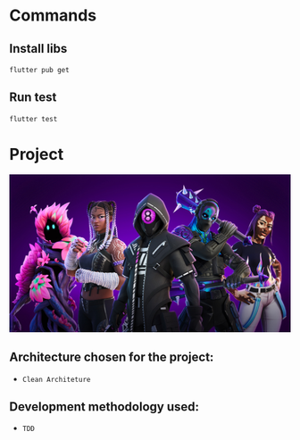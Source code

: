 # Commands

## Install libs
```shell
flutter pub get
```

## Run test
```shell
flutter test
```

# Project

![Texto Alternativo](readme_assets/1.jpg)

## Architecture chosen for the project:

- ```Clean Architeture```

##  Development methodology used:

- ```TDD```